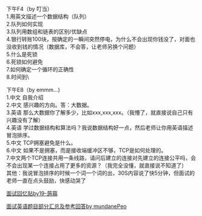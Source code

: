 下午F4（by 叮当）\
1.用英文描述一个数据结构（队列）\
2.队列如何实现\
3.队列用数组和链表的区别/优缺点\
4.银行转账100块，按确定的一瞬间突然停电，为什么不会出现你钱没了，对面也没收到钱的情况（数据库，不会答，让老师另换个问题）\
5.什么是死锁\
6.死锁如何避免\
7.如何确定一个循环的正确性\
8.时间到\

下午E8（by emmm...)\
1.中文 自我介绍\
2.中文 感兴趣的方向。答：大数据。\
3.英语 那么大数据你了解多少，比如xxx,xxx,xxx。（我懵了，就直接说自己只有兴趣没有了解）\
4.英语 学过数据结构和算法吗？我说数据结构好一点，然后老师让你用英语描述冒泡排序。\
5.中文 TCP拥塞避免是什么。\
6.中文 如果不是拥塞，而是接收端缓冲区不够，TCP是如何处理的。\
7.中文两个TCP连接共用一条线路，请问后建立的连接对先建立的连接公平吗，会不会出现某一个连接占用了更多的资源？（我完全没懂，就直接说不知道了）\
其他：我说冒泡排序的时候一个词一个词的出，30S内容说了快5分钟，但面试的老师一直在点头鼓励，快感动哭了

[面试回忆贴by19-蒟蒻](https://github.com/ThyrixYang/nju_cs_kaoyan_19/blob/master/%E9%9D%A2%E8%AF%95%E5%9B%9E%E5%BF%86%E8%B4%B4by19-%E8%92%9F%E8%92%BB.pdf)

[面试英语题目部分汇总及参考回答by mundanePeo](https://github.com/ThyrixYang/nju_cs_kaoyan_19/blob/master/%E9%9D%A2%E8%AF%95%E8%8B%B1%E8%AF%AD%E9%A2%98%E7%9B%AE%E9%83%A8%E5%88%86%E6%B1%87%E6%80%BB%E5%8F%8A%E5%8F%82%E8%80%83%E5%9B%9E%E7%AD%94.txt)